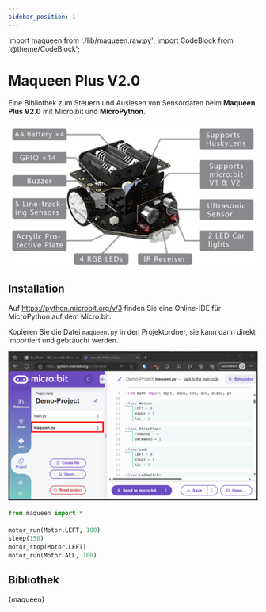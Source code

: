```yaml
---
sidebar_position: 1
---
```


import maqueen from './lib/maqueen.raw.py';
import CodeBlock from '@theme/CodeBlock';

# Maqueen Plus V2.0

Eine Bibliothek zum Steuern und Auslesen von Sensordaten beim **Maqueen Plus V2.0** mit Micro:bit und **MicroPython**.

![](images/maqueen-specs.jpg)

## Installation

Auf https://python.microbit.org/v/3 finden Sie eine Online-IDE für MicroPython auf dem Micro:bit.

Kopieren Sie die Datei `maqueen.py` in den Projektordner, sie kann dann direkt importiert und gebraucht werden.

![](images/microbit-project.png)

```py
from maqueen import *

motor_run(Motor.LEFT, 100)
sleep(150)
motor_stop(Motor.LEFT)
motor_run(Motor.ALL, 100)
```

## Bibliothek


<CodeBlock language="python" title="maqueen.py">
{maqueen}
</CodeBlock>
